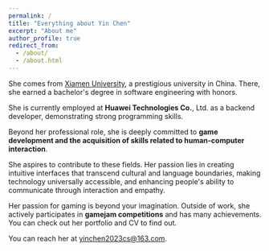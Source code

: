 ```yaml
---
permalink: /
title: "Everything about Yin Chen"
excerpt: "About me"
author_profile: true
redirect_from: 
  - /about/
  - /about.html
---
```



She comes from [Xiamen University](https://www.xmu.edu.cn/), a prestigious university in China.  There, she earned a bachelor's degree in software engineering with honors.

She is currently employed at **Huawei Technologies Co.**, Ltd. as a backend developer, demonstrating strong programming skills. 

Beyond her professional role, she is deeply committed to **game development and the acquisition of skills related to human-computer interaction**. 

She aspires to contribute to these fields.  Her passion lies in creating intuitive interfaces that transcend cultural and language boundaries, making technology universally accessible, and enhancing people's ability to communicate through interaction and empathy.

Her passion for gaming is beyond your imagination. Outside of work, she actively participates in **gamejam competitions** and has many achievements. You can check out her portfolio and CV to find out.

You can reach her at yinchen2023cs@163.com.
